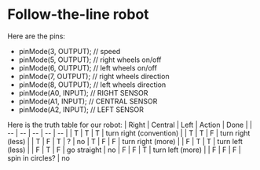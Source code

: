 # Follow-the-line robot

Here are the pins:
 - pinMode(3, OUTPUT); // speed
-  pinMode(5, OUTPUT); // right wheels on/off
 - pinMode(6, OUTPUT); // left wheels on/off
 - pinMode(7, OUTPUT); // right wheels direction 
 - pinMode(8, OUTPUT); // left wheels direction 
 - pinMode(A0, INPUT); // RIGHT SENSOR
 - pinMode(A1, INPUT); // CENTRAL SENSOR
 - pinMode(A2, INPUT); // LEFT SENSOR


Here is the truth table for our robot:
| Right | Central | Left | Action | Done |
| -- | -- | -- | -- | -- |
| T | T | T | turn right (convention) | 
| T | T | F | turn right (less) | 
| T | F | T | ? | no
| T | F | F | turn right (more) |
| F | T | T | turn left (less) |
| F | T | F | go straight | no
| F | F | T | turn left (more) |
| F | F | F | spin in circles? | no
